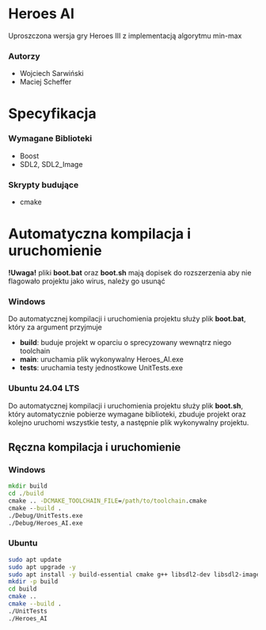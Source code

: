 # Heroes AI
Uproszczona wersja gry Heroes III z implementacją algorytmu min-max
### Autorzy
- Wojciech Sarwiński
- Maciej Scheffer

# Specyfikacja
### Wymagane Biblioteki
- Boost
- SDL2,  SDL2_Image
### Skrypty budujące
- cmake

# Automatyczna kompilacja i uruchomienie
**!Uwaga!** pliki **boot.bat** oraz **boot.sh** mają dopisek do rozszerzenia aby nie flagowało projektu jako wirus, należy go usunąć
### Windows
Do automatycznej kompilacji i uruchomienia projektu służy plik **boot.bat**, który za argument przyjmuje
- **build**: buduje projekt w oparciu o sprecyzowany wewnątrz niego toolchain
- **main**: uruchamia plik wykonywalny Heroes_AI.exe
- **tests**: uruchamia testy jednostkowe UnitTests.exe
### Ubuntu 24.04 LTS
Do automatycznej kompilacji i uruchomienia projektu służy plik **boot.sh**, który automatycznie pobierze wymagane biblioteki, zbuduje projekt oraz kolejno uruchomi wszystkie testy, a następnie plik wykonywalny projektu.
## Ręczna kompilacja i uruchomienie
### Windows
```bat
mkdir build
cd ./build
cmake .. -DCMAKE_TOOLCHAIN_FILE=/path/to/toolchain.cmake
cmake --build .
./Debug/UnitTests.exe
./Debug/Heroes_AI.exe
```
### Ubuntu
```sh
sudo apt update
sudo apt upgrade -y
sudo apt install -y build-essential cmake g++ libsdl2-dev libsdl2-image-dev libboost-all-dev
mkdir -p build
cd build
cmake ..
cmake --build .
./UnitTests
./Heroes_AI
```
